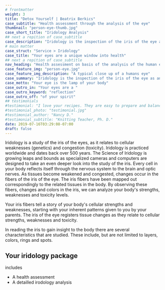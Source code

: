 ```yaml
---
# frontmatter
weight: 3
title: "Detox Yourself | Beatrix Berkics"
case_subtitle: "Health assessment through the analysis of the eye"
thumbnail: "person-eye-thumb.jpg"
case_short_title: "Iridology Analysis" 
## next a repition of case_subtitle
case_description: "Iridology is the inspection of the iris of the eye as an aid in determining a persons state of health. It isn't used to diagnose specific diseases or conditions. Rather, it's used to indicate potential problems in all areas of the body. Therefore Iridology is used to improve a persons' overall health and well-being."
# main matter
case_struct: "Service > Iridology"
case_title: "Your eyes are a unique window into health"
## next a repition of case_subtitle
nav_heading: "Health assessment on basis of the analysis of the human eye"
case_feature_img: "person-eye.jpg"
case_feature_img_description: "A typical close up of a humans eye"
case_summary: "Iridology is the inspection of the iris of the eye as an aid in determining a persons state of health. It isn't used to diagnose specific diseases or conditions. Rather, it's used to indicate potential problems in all areas of the body. Therefore Iridology is used to improve a persons' overall health and well-being."
case_motto: "Your eye is the lamp of your body"
case_outro_in: "Your eyes are a "
case_outro_keyword: "reflection"
case_outro_off: "of your spirit"
## testimonials
#testimonial: "I love your recipes. They are easy to prepare and balanced with good nutrition. I feel great and I sleep so well. I have lost 3 pounds without effort. This was the jumpstart I needed and the community to keep me accountable and connected. " 
#testimonial_photo: "testimonial.jpg"
#testimonial_author: "Nancy D."
#testimonial_subtitle: "Knitting Teacher, Ph. D."
date: 2019-07-16T03:29:08-07:00
draft: false
---
```


Iridology is a study of the iris of the eyes, as it relates to cellular weaknesses (genetics) and congestion (toxicity). Iridology is practiced worldwide and dates back over 500 years. The Science of Iridology is growing leaps and bounds as specialized cameras and computers are designed to take an even deeper look into the study of the iris. Every cell in your body reflects itself through the nervous system to the brain and optic nerves. As tissues become weakened and congested, changes occur in the fibers of the iris of the eye. The iris fibers have been mapped out correspondingly to the related tissues in the body. By observing these fibers, changes and colors in the iris, we can analyze your body's strengths, weaknesses and toxicity levels.

Your iris fibers tell a story of your body's cellular strengths and weaknesses, starting with your inherent patterns given to you by your parents. The iris of the eye registers tissue changes as they relate to cellular strengths, weaknesses and toxicity.

In reading the iris to gain insight to the body there are several characteristics that are studied. These include, but are not limited to layers, colors, rings and spots.

## Your iridology package

includes

- A health assessment
- A detailled irodology analysis